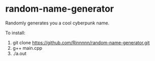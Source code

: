 # random-name-generator
Randomly generates you a cool cyberpunk name.

To install:
1) git clone https://github.com/Rinnnnn/random-name-generator.git
2) g++ main.cpp
3) ./a.out